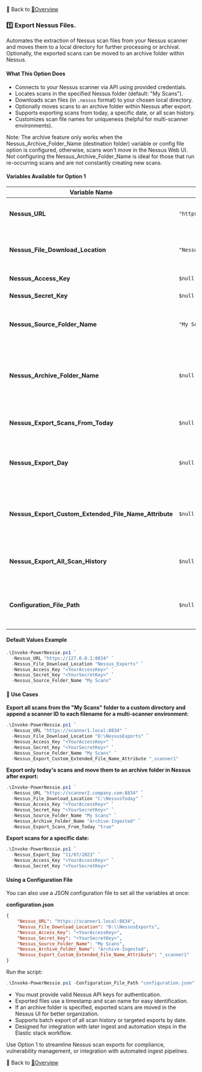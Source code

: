 🔗 Back to [📖Overview](./Overview.md)

### 1️⃣ **Export Nessus Files.**

Automates the extraction of Nessus scan files from your Nessus scanner and moves them to a local directory for further processing or archival. Optionally, the exported scans can be moved to an archive folder within Nessus.

#### What This Option Does

- Connects to your Nessus scanner via API using provided credentials.
- Locates scans in the specified Nessus folder (default: "My Scans").
- Downloads scan files (in `.nessus` format) to your chosen local directory.
- Optionally moves scans to an archive folder within Nessus after export.
- Supports exporting scans from today, a specific date, or all scan history.
- Customizes scan file names for uniqueness (helpful for multi-scanner environments).

Note: The archive feature only works when the Nessus_Archive_Folder_Name (destination folder) variable or config file option is configured, otherwise, scans won't move in the Nessus Web UI. Not configuring the Nessus_Archive_Folder_Name is ideal for those that run re-occurring scans and are not constantly creating new scans.

#### Variables Available for Option 1

| Variable Name                                   | Default Value                        | Description                                                                                                                  |
|-------------------------------------------------|--------------------------------------|------------------------------------------------------------------------------------------------------------------------------|
| **Nessus_URL**                                  | `"https://127.0.0.1:8834"`           | Nessus scanner API endpoint URL.                                                                                             |
| **Nessus_File_Download_Location**               | `"Nessus_Exports"`                   | Local directory for saving exported Nessus files.                                                                            |
| **Nessus_Access_Key**                           | `$null`                              | Nessus API access key.                                                                                                       |
| **Nessus_Secret_Key**                           | `$null`                              | Nessus API secret key.                                                                                                       |
| **Nessus_Source_Folder_Name**                   | `"My Scans"`                         | Nessus folder containing scans to export.                                                                                    |
| **Nessus_Archive_Folder_Name**                  | `$null`                              | Nessus folder to move scans for archival after export. If not set, scans are not moved.                                      |
| **Nessus_Export_Scans_From_Today**              | `$null`                              | Set to `"true"` to export only scans from today.                                                                             |
| **Nessus_Export_Day**                           | `$null`                              | Specify a date (`MM/DD/YYYY`) to export scans from that day.                                                                 |
| **Nessus_Export_Custom_Extended_File_Name_Attribute** | `$null`                        | String appended to exported filenames for uniqueness (e.g., `"_scanner1"`).                                                  |
| **Nessus_Export_All_Scan_History**              | `$null`                              | Set to `"true"` to export all scan history, not just the latest scan.                                                        |
| **Configuration_File_Path**                     | `$null`                              | Optional path to a JSON configuration file to load all variables.                                                            |

#### Default Values Example

```powershell
.\Invoke-PowerNessie.ps1 `
  -Nessus_URL "https://127.0.0.1:8834" `
  -Nessus_File_Download_Location "Nessus_Exports" `
  -Nessus_Access_Key "<YourAccessKey>" `
  -Nessus_Secret_Key "<YourSecretKey>" `
  -Nessus_Source_Folder_Name "My Scans"
```

#### 📝 Use Cases

**Export all scans from the "My Scans" folder to a custom directory and append a scanner ID to each filename for a multi-scanner environment:**

```powershell
.\Invoke-PowerNessie.ps1 `
  -Nessus_URL "https://scanner1.local:8834" `
  -Nessus_File_Download_Location "D:\NessusExports" `
  -Nessus_Access_Key "<YourAccessKey>" `
  -Nessus_Secret_Key "<YourSecretKey>" `
  -Nessus_Source_Folder_Name "My Scans" `
  -Nessus_Export_Custom_Extended_File_Name_Attribute "_scanner1"
```

**Export only today's scans and move them to an archive folder in Nessus after export:**

```powershell
.\Invoke-PowerNessie.ps1 `
  -Nessus_URL "https://scanner2.company.com:8834" `
  -Nessus_File_Download_Location "C:\NessusToday" `
  -Nessus_Access_Key "<YourAccessKey>" `
  -Nessus_Secret_Key "<YourSecretKey>" `
  -Nessus_Source_Folder_Name "My Scans" `
  -Nessus_Archive_Folder_Name "Archive-Ingested" `
  -Nessus_Export_Scans_From_Today "true"
```

**Export scans for a specific date:**

```powershell
.\Invoke-PowerNessie.ps1 `
  -Nessus_Export_Day "11/07/2023" `
  -Nessus_Access_Key "<YourAccessKey>" `
  -Nessus_Secret_Key "<YourSecretKey>"
```

#### Using a Configuration File
You can also use a JSON configuration file to set all the variables at once:

**configuration.json**
```json
{
    "Nessus_URL": "https://scanner1.local:8834",
    "Nessus_File_Download_Location": "D:\\NessusExports",
    "Nessus_Access_Key": "<YourAccessKey>",
    "Nessus_Secret_Key": "<YourSecretKey>",
    "Nessus_Source_Folder_Name": "My Scans",
    "Nessus_Archive_Folder_Name": "Archive-Ingested",
    "Nessus_Export_Custom_Extended_File_Name_Attribute": "_scanner1"
}
```

Run the script:

```powershell
.\Invoke-PowerNessie.ps1 -Configuration_File_Path "configuration.json"
```

- You must provide valid Nessus API keys for authentication.
- Exported files use a timestamp and scan name for easy identification.
- If an archive folder is specified, exported scans are moved in the Nessus UI for better organization.
- Supports batch export of all scan history or targeted exports by date.
- Designed for integration with later ingest and automation steps in the Elastic stack workflow.

Use Option 1 to streamline Nessus scan exports for compliance, vulnerability management, or integration with automated ingest pipelines.

🔗 Back to [📖Overview](./Overview.md)
